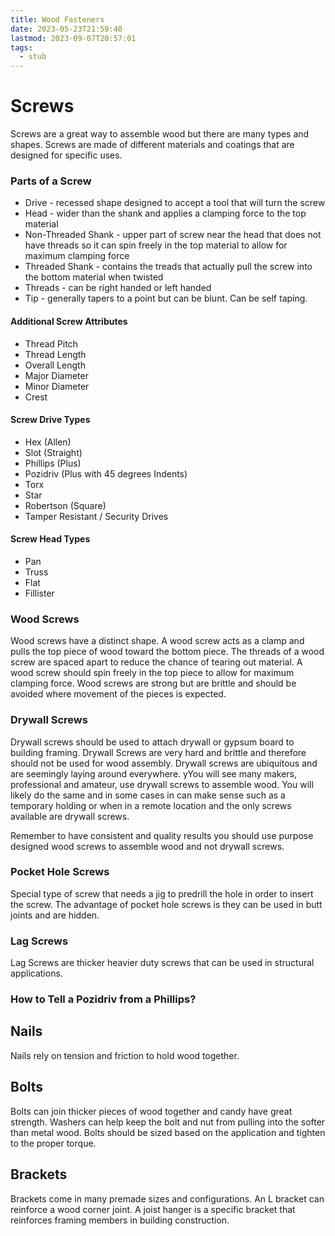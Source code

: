 ```yaml
---
title: Wood Fasteners
date: 2023-05-23T21:59:40
lastmod: 2023-09-07T20:57:01
tags:
  - stub
---
```


# Screws

Screws are a great way to assemble wood but there are many types and shapes. Screws are made of different materials and coatings that are designed for specific uses.

### Parts of a Screw

- Drive - recessed shape designed to accept a tool that will turn the screw
- Head - wider than the shank and applies a clamping force to the top material
- Non-Threaded Shank - upper part of screw near the head that does not have threads so it can spin freely in the top material to allow for maximum clamping force
- Threaded Shank - contains the treads that actually pull the screw into the bottom material when twisted
- Threads - can be right handed or left handed
- Tip - generally tapers to a point but can be blunt. Can be self taping.

#### Additional Screw Attributes

- Thread Pitch
- Thread Length
- Overall Length
- Major Diameter
- Minor Diameter
- Crest

#### Screw Drive Types

- Hex (Allen)
- Slot (Straight)
- Phillips (Plus)
- Pozidriv (Plus with 45 degrees Indents)
- Torx
- Star
- Robertson (Square)
- Tamper Resistant / Security Drives

#### Screw Head Types

- Pan
- Truss
- Flat
- Fillister

### Wood Screws

Wood screws have a distinct shape. A wood screw acts as a clamp and pulls the top piece of wood toward the bottom piece. The threads of a wood screw are spaced apart to reduce the chance of tearing out material. A wood screw should spin freely in the top piece to allow for maximum clamping force. Wood screws are strong but are brittle and should be avoided where movement of the pieces is expected.

### Drywall Screws

Drywall screws should be used to attach drywall or gypsum board to building framing. Drywall Screws are very hard and brittle and therefore should not be used for wood assembly. Drywall screws are ubiquitous and are seemingly laying around everywhere. yYou will see many makers, professional and amateur, use drywall screws to assemble wood. You will likely do the same and in some cases in can make sense such as a temporary holding or when in a remote location and the only screws available are drywall screws.

Remember to have consistent and quality results you should use purpose designed wood screws to assemble wood and not drywall screws.

### Pocket Hole Screws

Special type of screw that needs a jig to predrill the hole in order to insert the screw. The advantage of pocket hole screws is they can be used in butt joints and are hidden.

### Lag Screws

Lag Screws are thicker heavier duty screws that can be used in structural applications.

### How to Tell a Pozidriv from a Phillips?

## Nails

Nails rely on tension and friction to hold wood together.

## Bolts

Bolts can join thicker pieces of wood together and candy have great strength. Washers can help keep the bolt and nut from pulling into the softer than metal wood. Bolts should be sized based on the application and tighten to the proper torque.

## Brackets

Brackets come in many premade sizes and configurations. An L bracket can reinforce a wood corner joint. A joist hanger is a specific bracket that reinforces framing members in building construction.
